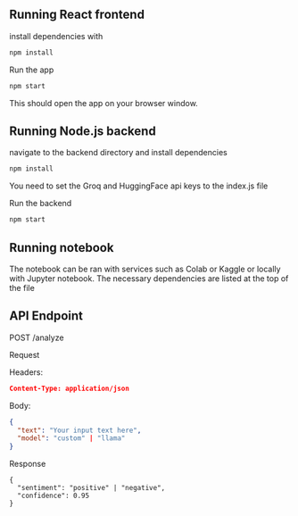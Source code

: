 ## Running React frontend

install dependencies with

```bash
npm install
```

Run the app

```bash
npm start
```

This should open the app on your browser window.


## Running Node.js backend

navigate to the backend directory and install dependencies

```bash
npm install
```

You need to set the Groq and HuggingFace api keys to the index.js file

Run the backend

```bash
npm start
```

## Running notebook

The notebook can be ran with services such as Colab or Kaggle or locally with Jupyter notebook. The necessary dependencies are listed at the top of the file


## API Endpoint


POST /analyze


Request

Headers:

```json
Content-Type: application/json
```

Body:

```json
{
  "text": "Your input text here",
  "model": "custom" | "llama"
}
```

Response

```
{
  "sentiment": "positive" | "negative",
  "confidence": 0.95
}
```
